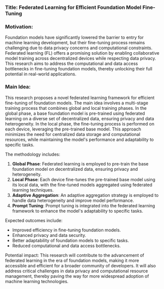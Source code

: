 ### Title: Federated Learning for Efficient Foundation Model Fine-Tuning

### Motivation:
Foundation models have significantly lowered the barrier to entry for machine learning development, but their fine-tuning process remains challenging due to data privacy concerns and computational constraints. Federated learning (FL) offers a promising solution by enabling collaborative model training across decentralized devices while respecting data privacy. This research aims to address the computational and data access bottlenecks in fine-tuning foundation models, thereby unlocking their full potential in real-world applications.

### Main Idea:
This research proposes a novel federated learning framework for efficient fine-tuning of foundation models. The main idea involves a multi-stage training process that combines global and local training phases. In the global phase, a base foundation model is pre-trained using federated learning on a diverse set of decentralized data, ensuring privacy and data heterogeneity. In the local phase, the fine-tuning process is performed on each device, leveraging the pre-trained base model. This approach minimizes the need for centralized data storage and computational resources, while maintaining the model's performance and adaptability to specific tasks.

The methodology includes:
1. **Global Phase**: Federated learning is employed to pre-train the base foundation model on decentralized data, ensuring privacy and heterogeneity.
2. **Local Phase**: Each device fine-tunes the pre-trained base model using its local data, with the fine-tuned models aggregated using federated learning techniques.
3. **Adaptive Aggregation**: An adaptive aggregation strategy is employed to handle data heterogeneity and improve model performance.
4. **Prompt Tuning**: Prompt tuning is integrated into the federated learning framework to enhance the model's adaptability to specific tasks.

Expected outcomes include:
- Improved efficiency in fine-tuning foundation models.
- Enhanced privacy and data security.
- Better adaptability of foundation models to specific tasks.
- Reduced computational and data access bottlenecks.

Potential impact:
This research will contribute to the advancement of federated learning in the era of foundation models, making it more accessible and efficient for a broader community of developers. It will also address critical challenges in data privacy and computational resource management, thereby paving the way for more widespread adoption of machine learning technologies.